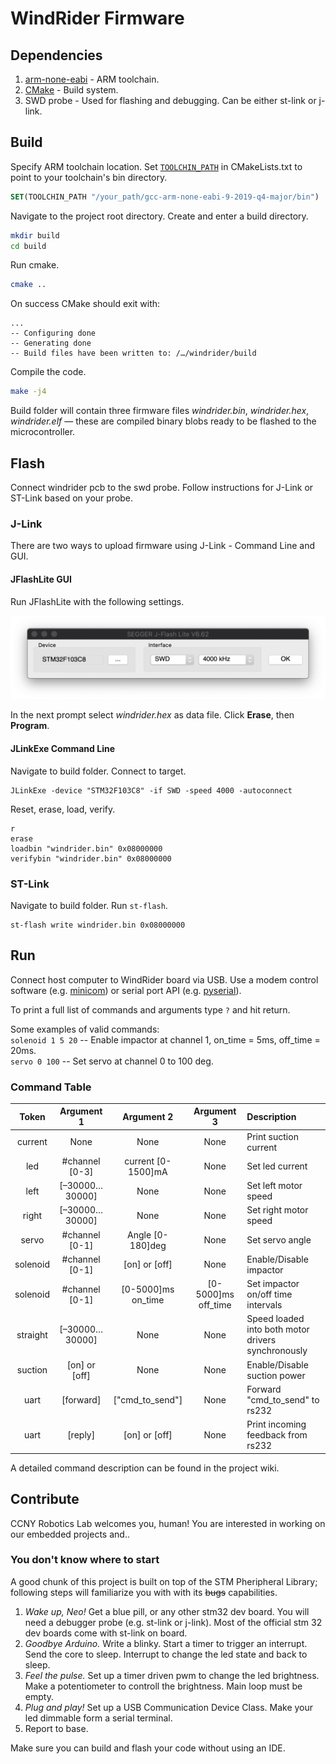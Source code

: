 # WindRider Firmware
## Dependencies
1. [arm-none-eabi](https://developer.arm.com/tools-and-software/open-source-software/developer-tools/gnu-toolchain/gnu-rm/downloads) - ARM toolchain.
2. [CMake](https://cmake.org/download/) - Build system.
3. SWD probe - Used for flashing and debugging. Can be either st-link or j-link.

## Build
Specify ARM toolchain location. Set [`TOOLCHIN_PATH`](CMakeLists.txt#5) in CMakeLists.txt to point to your toolchain's bin directory.
```CMake
SET(TOOLCHIN_PATH "/your_path/gcc-arm-none-eabi-9-2019-q4-major/bin")
```
Navigate to the project root directory. Create and enter a build directory.
```sh
mkdir build
cd build
```
Run cmake.
```sh
cmake ..
```
On success CMake should exit with:
```
...
-- Configuring done
-- Generating done
-- Build files have been written to: /…/windrider/build
```
Compile the code.
```sh
make -j4
```
Build folder will contain three firmware files *windrider.bin*, *windrider.hex*, *windrider.elf* — these are compiled binary blobs ready to be flashed to the microcontroller.

## Flash
Connect windrider pcb to the swd probe. Follow instructions for J-Link or ST-Link based on your probe.

### J-Link
There are two ways to upload firmware using J-Link - Command Line and GUI.

#### JFlashLite GUI
Run JFlashLite with the following settings.

<img src=".readme_img/JFlashLite.png" width="600">

In the next prompt select *windrider.hex* as data file. Click **Erase**, then **Program**.
#### JLinkExe Command Line
Navigate to build folder. Connect to target.
```shell
JLinkExe -device "STM32F103C8" -if SWD -speed 4000 -autoconnect
```
Reset, erase, load, verify.
```
r
erase
loadbin "windrider.bin" 0x08000000 
verifybin "windrider.bin" 0x08000000 
```
### ST-Link
Navigate to build folder. Run `st-flash`.
```
st-flash write windrider.bin 0x08000000
```

## Run
Connect host computer to WindRider board via USB. Use a modem control software (e.g. [minicom](https://linux.die.net/man/1/minicom)) or serial port API (e.g. [pyserial](https://pyserial.readthedocs.io/en/latest)).

To print a full list of commands and arguments type `?` and hit return.

Some examples of valid commands:  
`solenoid 1 5 20` -- Enable impactor at channel 1, on_time = 5ms, off_time = 20ms.  
`servo 0 100`     -- Set servo at channel 0 to 100 deg. 

### Command Table
| Token | Argument 1 | Argument 2 | Argument 3 | Description |
|:-----:|:----------:|:----------:|:----------:|:------------|
|current| None       | None       | None       | Print suction current |
|led    |#channel [0-3]| current [0-1500]mA| None | Set led current |
|left   |[–30000…30000]| None   | None       | Set left motor speed |
|right  |[–30000…30000]| None   | None       | Set right motor speed |
|servo  |#channel [0-1]|Angle [0-180]deg| None | Set servo angle |
|solenoid|#channel [0-1]|[on] or [off]| None   | Enable/Disable impactor |
|solenoid|#channel [0-1]|[0-5000]ms on_time|[0-5000]ms off_time| Set impactor on/off time intervals|
|straight|[–30000…30000]| None  | None       | Speed loaded into both motor drivers synchronously|
|suction|[on] or [off]| None      | None       | Enable/Disable suction power|
|uart   | [forward] |["cmd_to_send"]| None     | Forward "cmd_to_send" to rs232|
|uart   | [reply]   |[on] or [off]| None       | Print incoming feedback from rs232|

A detailed command description can be found in the project wiki.

## Contribute
CCNY Robotics Lab welcomes you, human! You are interested in working on our embedded projects and..

### You don't know where to start
A good chunk of this project is built on top of the STM Pheripheral Library; following steps will familiarize you with with its ~~bugs~~ capabilities.

  1. *Wake up, Neo!* Get a blue pill, or any other stm32 dev board. You will need a debugger probe (e.g. st-link or j-link). Most of the official stm 32 dev boards come with st-link on board.  
  2. *Goodbye Arduino.* Write a blinky. Start a timer to trigger an interrupt. Send the core to sleep. Interrupt to change the led state and back to sleep.  
  3. *Feel the pulse.* Set up a timer driven pwm to change the led brightness. Make a potentiometer to controll the brightness. Main loop must be empty.   
  4. *Plug and play!* Set up a USB Communication Device Class. Make your led dimmable form a serial terminal.  
  5. Report to base.  
  
  Make sure you can build and flash your code without using an IDE.
  
  
